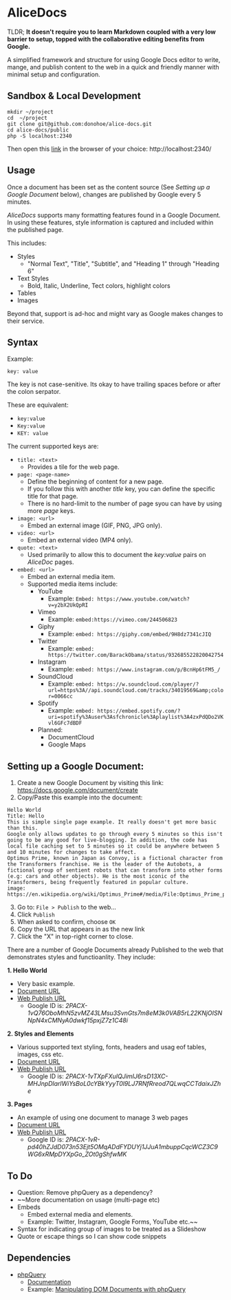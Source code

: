 # AliceDocs

TLDR; __It doesn't require you to learn Markdown coupled with a very low barrier to setup, topped with the collaborative editing benefits from Google.__

A simplified framework and structure for using Google Docs editor to write, mange, and publish content to the web in a quick and friendly manner with minimal setup and configuration.

## Sandbox & Local Development
```
mkdir ~/project
cd  ~/project
git clone git@github.com:donohoe/alice-docs.git
cd alice-docs/public
php -S localhost:2340
```

Then open this [link](http://localhost:2340/) in the browser of your choice: http://localhost:2340/

## Usage

Once a document has been set as the content source (See _Setting up a Google Document_ below), changes are published by Google every 5 minutes.

_AliceDocs_ supports many formatting features found in a Google Document. In using these features, style information is captured and included within the published page. 

This includes:

* Styles
  * "Normal Text", "Title", "Subtitle", and "Heading 1" through "Heading 6"
* Text Styles
  * Bold, Italic, Underline, Tect colors, highlight colors
* Tables
* Images

Beyond that, support is ad-hoc and might vary as Google makes changes to their service.

## Syntax

Example:

`key: value`

The key is not case-senitive. Its okay to have trailing spaces before or after the colon serpator.

These are equivalent:
* `key:value`
* `Key:value`
* `KEY: value`

The current supported keys are:

* `title: <text>`
  * Provides a tile for the web page.
* `page: <page-name>`
  * Define the beginning of content for a new page. 
  * If you follow this with another _title_ key, you can define the specific title for that page.
  * There is no hard-limit to the number of page syou can have by using more _page_ keys.
* `image: <url>`
  * Embed an external image (GIF, PNG, JPG only).
* `video: <url>`
  * Embed an external video (MP4 only).
* `quote: <text>`
  * Used primarily to allow this to document the _key:value_ pairs on _AliceDoc_ pages.
* `embed: <url>`
  * Embed an external media item.
  * Supported media items include:
    * YouTube
      * Example: `Embed: https://www.youtube.com/watch?v=y2bX2UkQpRI`
    * Vimeo
      * Example: `embed:https://vimeo.com/244506823`
    * Giphy
      * Example: `embed: https://giphy.com/embed/9H8dz7341cJIQ`
    * Twitter
      * Example: `embed: https://twitter.com/BarackObama/status/932685522820042754`
    * Instagram
      * Example: `embed: https://www.instagram.com/p/BcnHp6tFM5_/`
    * SoundCloud
      * Example: `embed: https://w.soundcloud.com/player/?url=https%3A//api.soundcloud.com/tracks/34019569&amp;color=0066cc`
    * Spotify
      * Example: `embed: https://embed.spotify.com/?uri=spotify%3Auser%3Asfchronicle%3Aplaylist%3A4zxPdQDo2VKvl6GFc7dBDF`
    * Planned:
      * DocumentCloud
      * Google Maps


## Setting up a Google Document:

1. Create a new Google Document by visiting this link:
https://docs.google.com/document/create
2. Copy/Paste this example into the document:
```
Hello World
Title: Hello
This is simple single page example. It really doesn't get more basic than this.
Google only allows updates to go through every 5 minutes so this isn't going to be any good for live-blogging. In addition, the code has local file caching set to 5 minutes so it could be anywhere between 5 and 10 minutes for changes to take affect.
Optimus Prime, known in Japan as Convoy, is a fictional character from the Transformers franchise. He is the leader of the Autobots, a fictional group of sentient robots that can transform into other forms (e.g: cars and other objects). He is the most iconic of the Transformers, being frequently featured in popular culture.
image: https://en.wikipedia.org/wiki/Optimus_Prime#/media/File:Optimus_Prime_patent.png
```
3. Go to: `File > Publish` to the web...
4. Click `Publish`
5. When asked to confirm, choose `OK`
6. Copy the URL that appears in as the new link
7. Click the "X" in top-right corner to close.

There are a number of Google Documents already Published to the web that demonstrates styles and functioanlity. They include:

__1. Hello World__
  * Very basic example.
  * [Document URL](https://docs.google.com/document/d/1k0-Pg1pqUh31gdSw4QxKSfAFsFsktkSfQbqq2nDUmTw/)
  * [Web Publish URL](https://docs.google.com/document/d/e/2PACX-1vQ76OboMhN5zvMZ43LMsu3SvnGts7m8eM3k0VAB5rL22KNjOISNNpN4xCMNyA0dwkf15pxjZ7z1C48i/pub)
    * Google ID is: _2PACX-1vQ76OboMhN5zvMZ43LMsu3SvnGts7m8eM3k0VAB5rL22KNjOISNNpN4xCMNyA0dwkf15pxjZ7z1C48i_

__2. Styles and Elements__
  * Various supported text styling, fonts, headers and usag eof tables, images, css etc.
  * [Document URL](https://docs.google.com/document/d/1KKPrL3MCtA0V8K6UIzMzeCdDG54NFDrEDhS5Y6IW6QE/)
  * [Web Publish URL](https://docs.google.com/document/d/e/2PACX-1vTXpFXuIQJimIJ6rsD13XC-MHJnpDlarlWiYsBoL0cYBkYyyT0l9LJ7RNfRreod7QLwqCCTdaixJZhe/pub)
    * Google ID is: _2PACX-1vTXpFXuIQJimIJ6rsD13XC-MHJnpDlarlWiYsBoL0cYBkYyyT0l9LJ7RNfRreod7QLwqCCTdaixJZhe_

__3. Pages__
  * An example of using one document to manage 3 web pages
  * [Document URL](https://docs.google.com/document/d/1naguPdhgtenA3y_tRtNQU91QlK92zch40YYpa14yoJA/)
  * [Web Publish URL](https://docs.google.com/document/d/e/2PACX-1vR-pd40hZJdD073n53Ejt5OMqADdFYDUYj1JJuA1mbuppCqcWCZ3C9WG6xRMpDYXpGo_ZOt0gShfwMK/pub)
    * Google ID is: _2PACX-1vR-pd40hZJdD073n53Ejt5OMqADdFYDUYj1JJuA1mbuppCqcWCZ3C9WG6xRMpDYXpGo_ZOt0gShfwMK_


## To Do

* Question: Remove phpQuery as a dependency?
* ~~More documentation on usage (multi-page etc)
* Embeds
  * Embed external media and elements.
  * Example: Twitter, Instagram, Google Forms, YouTube etc.~~
* Syntax for indicating group of images to be treated as a Slideshow
* Quote or escape things so I can show code snippets

## Dependencies

* [phpQuery](https://github.com/punkave/phpQuery)
  * [Documentation](https://code.google.com/archive/p/phpquery/wikis/Manual.wiki)
  * Example: [Manipulating DOM Documents with phpQuery](https://codingexplained.com/coding/php/manipulating-dom-documents-with-phpquery)
